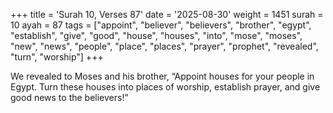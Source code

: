 +++
title = 'Surah 10, Verses 87'
date = '2025-08-30'
weight = 1451
surah = 10
ayah = 87
tags = ["appoint", "believer", "believers", "brother", "egypt", "establish", "give", "good", "house", "houses", "into", "mose", "moses", "new", "news", "people", "place", "places", "prayer", "prophet", "revealed", "turn", "worship"]
+++

We revealed to Moses and his brother, “Appoint houses for your people in Egypt. Turn these houses into places of worship, establish prayer, and give good news to the believers!”